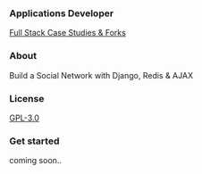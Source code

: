 ### Applications Developer
[Full Stack Case Studies & Forks](https://github.com/applicationsdev?tab=repositories)

### About
Build a Social Network with Django, Redis & AJAX

### License
[GPL-3.0](https://www.gnu.org/licenses/gpl-3.0.html)

### Get started
coming soon..